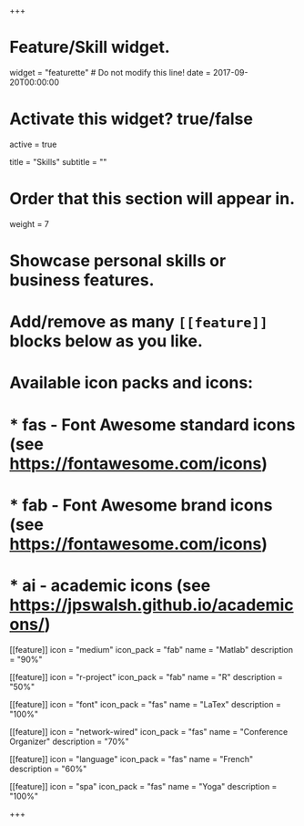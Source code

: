 +++
# Feature/Skill widget.
widget = "featurette"  # Do not modify this line!
date = 2017-09-20T00:00:00

# Activate this widget? true/false
active = true

title = "Skills"
subtitle = ""

# Order that this section will appear in.
weight = 7

# Showcase personal skills or business features.
# 
# Add/remove as many `[[feature]]` blocks below as you like.
# 
# Available icon packs and icons:
# * fas - Font Awesome standard icons (see https://fontawesome.com/icons)
# * fab - Font Awesome brand icons (see https://fontawesome.com/icons)
# * ai - academic icons (see https://jpswalsh.github.io/academicons/)

[[feature]]
  icon = "medium"
  icon_pack = "fab"
  name = "Matlab"
  description = "90%"
  
[[feature]]
  icon = "r-project"
  icon_pack = "fab"
  name = "R"
  description = "50%"
  
[[feature]]
  icon = "font"
  icon_pack = "fas"
  name = "LaTex"
  description = "100%"  
  
 [[feature]]
  icon = "network-wired"
  icon_pack = "fas"
  name = "Conference Organizer"
  description = "70%"  
  
   [[feature]]
  icon = "language"
  icon_pack = "fas"
  name = "French"
  description = "60%" 
  
 [[feature]]
  icon = "spa"
  icon_pack = "fas"
  name = "Yoga"
  description = "100%" 

+++
